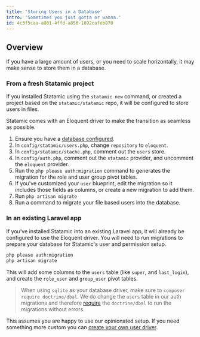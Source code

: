 ```yaml
---
title: 'Storing Users in a Database'
intro: 'Sometimes you just gotta or wanna.'
id: 4c3f5caa-a861-4ffd-a856-1692cafeb870
---
```

## Overview
If you have a large amount of users, or you need to scale horizontally, it may make sense to store them in a database.

### From a fresh Statamic project

If you installed Statamic using the `statamic new` command, or created a project based on the `statamic/statamic` repo, it will be configured to store users in files.

Statamic comes with an Eloquent driver to make the transition as seamless as possible.

1. Ensure you have a [database configured](https://laravel.com/docs/5.7/database#configuration).
2. In `config/statamic/users.php`, change `repository` to `eloquent`.
3. In `config/statamic/stache.php`, comment out the `users` store.
4. In `config/auth.php`, comment out the `statamic` provider, and uncomment the `eloquent` provider.
5. Run the `php please auth:migration` command to generates the migration for the role and user group pivot tables.
6. If you've customized your `user` blueprint, edit the migration so it includes those fields as columns, or create a new migration to add them.
7. Run `php artisan migrate`
8. Run a command to migrate your file based users into the database.

### In an existing Laravel app

If you've installed Statamic into an existing Laravel app, it will already be configured to use the Eloquent driver.
You will need to run migrations to prepare your database for Statamic's user and permission setup.

``` bash
php please auth:migration
php artisan migrate
```

This will add some columns to the `users` table (like `super`, and `last_login`), and create the `role_user` and `group_user` pivot tables.

> When using `sqlite` as your database driver, make sure to `composer require doctrine/dbal`. We do change the `users` table in our auth migrations and therefore [require](https://laravel.com/docs/master/migrations#modifying-columns) the `doctrine/dbal` to run the migrations without errors.

This assumes you are happy to use our opinionated setup. If you need something more custom you can [create your own user driver](/knowledge-base/storing-users-somewhere-custom).
